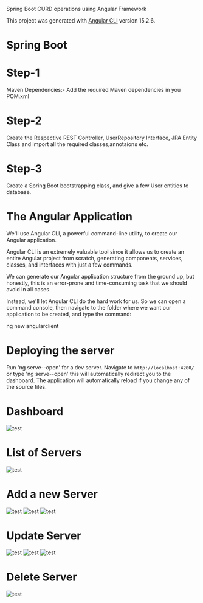 
Spring Boot CURD operations using Angular Framework

This project was generated with [Angular CLI](https://github.com/angular/angular-cli) version 15.2.6.


# Spring Boot

# Step-1
Maven Dependencies:-
  Add the required Maven dependencies in you POM.xml


# Step-2
Create the Respective REST Controller, UserRepository Interface, JPA Entity Class and import all the required classes,annotaions etc.


#  Step-3
Create a Spring Boot bootstrapping class, and give a few User entities to database.

# The Angular Application
We'll use Angular CLI, a powerful command-line utility, to create our Angular application.

Angular CLI is an extremely valuable tool since it allows us to create an entire Angular project from scratch, generating components, services, classes, and interfaces with just a few commands.

We can generate our Angular application structure from the ground up, but honestly, this is an error-prone and time-consuming task that we should avoid in all cases.

Instead, we'll let Angular CLI do the hard work for us. So we can open a command console, then navigate to the folder where we want our application to be created, and type the command:

ng new angularclient

# Deploying the server

Run 'ng serve--open' for a dev server. Navigate to `http://localhost:4200/` or type 'ng serve--open' this will automatically redirect you to the dashboard. The application will automatically reload if you change any of the source files.

# Dashboard
![test](https://github.com/rock-man-ctrl/Angular-UI-SpringBoot-CURD/blob/master/screenshots/1.PNG?raw=true)

# List of Servers
![test](https://github.com/rock-man-ctrl/Angular-UI-SpringBoot-CURD/blob/master/screenshots/2.PNG?raw=true)

# Add a new Server
![test](https://github.com/rock-man-ctrl/Angular-UI-SpringBoot-CURD/blob/master/screenshots/3.PNG?raw=true)
![test](https://github.com/rock-man-ctrl/Angular-UI-SpringBoot-CURD/blob/master/screenshots/4.PNG?raw=true)
![test](https://github.com/rock-man-ctrl/Angular-UI-SpringBoot-CURD/blob/master/screenshots/5.PNG?raw=true)
# Update Server
![test](https://github.com/rock-man-ctrl/Angular-UI-SpringBoot-CURD/blob/master/screenshots/6.PNG?raw=true)
![test](https://github.com/rock-man-ctrl/Angular-UI-SpringBoot-CURD/blob/master/screenshots/7.PNG?raw=true)
![test](https://github.com/rock-man-ctrl/Angular-UI-SpringBoot-CURD/blob/master/screenshots/8.PNG?raw=true)
# Delete Server
![test](https://github.com/rock-man-ctrl/Angular-UI-SpringBoot-CURD/blob/master/screenshots/9.PNG?raw=true)




